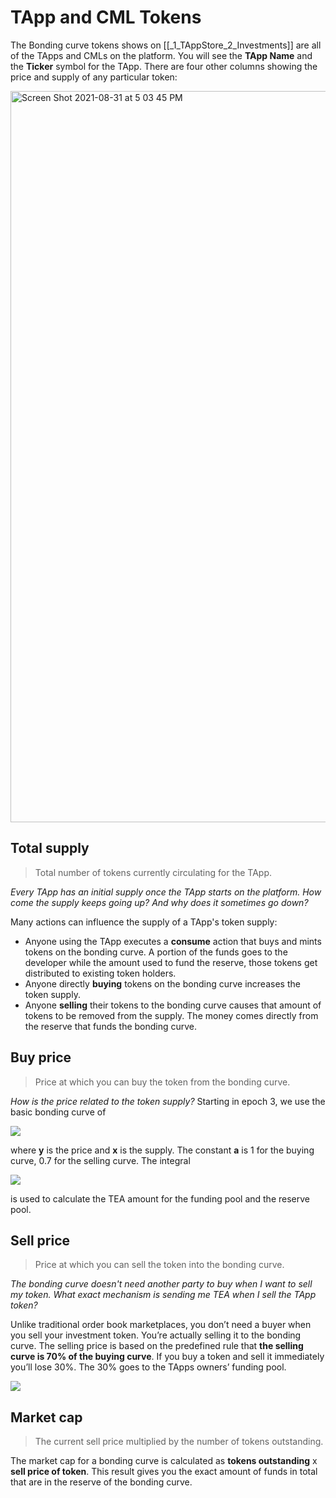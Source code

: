 # TApp and CML Tokens

The Bonding curve tokens shows on  [[_1_TAppStore_2_Investments]] are all of the TApps and CMLs on the platform. You will see the **TApp Name** and the **Ticker** symbol for the TApp. There are four other columns showing the price and supply of any particular token:

<img width="1170" alt="Screen Shot 2021-08-31 at 5 03 45 PM" src="https://user-images.githubusercontent.com/86096370/131926213-62236847-6304-48d9-9a3a-2dc659f241df.png">

## Total supply
> Total number of tokens currently circulating for the TApp.

_Every TApp has an initial supply once the TApp starts on the platform. How come the supply keeps going up? And why does it sometimes go down?_

Many actions can influence the supply of a TApp's token supply:
- Anyone using the TApp executes a **consume** action that buys and mints tokens on the bonding curve. A portion of the funds goes to the developer while the amount used to fund the reserve, those tokens get distributed to existing token holders.
- Anyone directly **buying** tokens on the bonding curve increases the token supply.
- Anyone **selling** their tokens to the bonding curve causes that amount of tokens to be removed from the supply. The money comes directly from the reserve that funds the bonding curve.

## Buy price
> Price at which you can buy the token from the bonding curve.

_How is the price related to the token supply?_
Starting in epoch 3, we use the basic bonding curve of

![](https://miro.medium.com/max/176/1*mKaQYJBvAdLHfjbKZHNBzQ.png)

where **y** is the price and **x** is the supply. The constant **a** is 1 for the buying curve, 0.7 for the selling curve. The integral

![](https://miro.medium.com/max/174/1*o1np50lmOCanIu-5fcWZPw.png)

is used to calculate the TEA amount for the funding pool and the reserve pool.

## Sell price
> Price at which you can sell the token into the bonding curve.

_The bonding curve doesn't need another party to buy when I want to sell my token. What exact mechanism is sending me TEA when I sell the TApp token?_

Unlike traditional order book marketplaces, you don’t need a buyer when you sell your investment token. You’re actually selling it to the bonding curve. The selling price is based on the predefined rule that **the selling curve is 70% of the buying curve**. If you buy a token and sell it immediately you’ll lose 30%. The 30% goes to the TApps owners’ funding pool.

![](https://miro.medium.com/max/700/1*eqhPz8WnHke67DY3sU9P-w.png)

## Market cap
> The current sell price multiplied by the number of tokens outstanding.

The market cap for a bonding curve is calculated as **tokens outstanding** x **sell price of token**. This result gives you the exact amount of funds in total that are in the reserve of the bonding curve.


